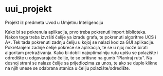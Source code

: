 # uui_projekt
Projekt iz predmeta Uvod u Umjetnu Inteligenciju

Kako bi se pokrenula aplikacija, prvo treba pokrenuti import biblioteka. Nakon toga treba izvršiti čelije ya izradu grafa, te pokrenuti algoritme UCS i A*. Tek tada pokrenuti zadnju čeliju u kojoj se nalazi kod za GUI aplikacije. Pokretanjem zadnje čelije pokreće se aplikacija, te se u njoj može birati algoritam pretraživanja. Kako bi dobili najoptimalniju rutu upišu se polazište i odredište u odgovarajuće čelije, te se pritisne na gumb "Planiraj rutu". Na desnoj strani se nalaze čelije sa prijedlozima za unos, te ako se duplo klikne na njih unese se odabrana stanica u čeliju polazište/odredište.
